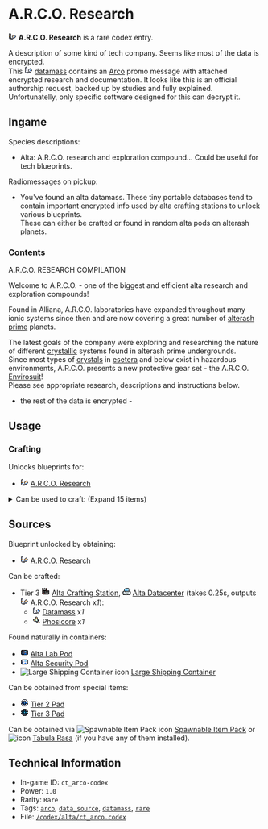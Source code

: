 # A.R.C.O. Research

<img src="https://raw.githubusercontent.com/Ceterai/Enternia/main/codex/alta/datamass/arco.png" alt="A.R.C.O. Research icon" loading="lazy" width="auto" height="16px"/> **A.R.C.O. Research** is a rare codex entry.

A description of some kind of tech company. Seems like most of the data is encrypted.  
This <img src="https://raw.githubusercontent.com/Ceterai/Enternia/main/items/generic/crafting/alta/datamass.png" alt="Datamass icon" loading="lazy" width="auto" height="16px"/> [datamass](https://ceterai.github.io/MyEnternia/Wiki/Datamass) contains an [Arco](https://ceterai.github.io/MyEnternia/Wiki/Tags/Arco) promo message with attached encrypted research and documentation. It looks like this is an official authorship request, backed up by studies and fully explained. Unfortunatelly, only specific software designed for this can decrypt it.

## Ingame

Species descriptions:

- Alta: A.R.C.O. research and exploration compound... Could be useful for tech blueprints.

Radiomessages on pickup:

- You've found an alta datamass. These tiny portable databases tend to contain important encrypted info used by alta crafting stations to unlock various blueprints.  
These can either be crafted or found in random alta pods on alterash planets.

### Contents

A.R.C.O. RESEARCH COMPILATION

Welcome to A.R.C.O. - one of the biggest and efficient alta research and exploration compounds!

Found in Alliana, A.R.C.O. laboratories have expanded throughout many ionic systems since then and are now covering a great number of [alterash prime](https://ceterai.github.io/MyEnternia/Wiki/Tags/AlterashPrime) planets.

The latest goals of the company were exploring and researching the nature of different [crystallic](https://ceterai.github.io/MyEnternia/Wiki/crystallic) systems found in alterash prime undergrounds.  
Since most types of [crystals](https://ceterai.github.io/MyEnternia/Wiki/Tags/Crystal) in [esetera](https://ceterai.github.io/MyEnternia/Wiki/Tags/Esetera) and below exist in hazardous environments, A.R.C.O. presents a new protective gear set - the A.R.C.O. [Envirosuit](https://ceterai.github.io/MyEnternia/Wiki/Envirosuit)!  
Please see appropriate research, descriptions and instructions below.

- the rest of the data is encrypted -

## Usage

### Crafting

Unlocks blueprints for:

- <img src="https://raw.githubusercontent.com/Ceterai/Enternia/main/codex/alta/datamass/arco.png" alt="A.R.C.O. Research icon" loading="lazy" width="auto" height="16px"/> [A.R.C.O. Research](https://ceterai.github.io/MyEnternia/Wiki/A.R.C.O.Research)

<details markdown="1"><summary>Can be used to craft: (Expand 15 items)</summary>

- `ct_alta_constructor3`
- `ct_alta_crafting_station6`
- `ct_tool_mimic`
- <img src="https://raw.githubusercontent.com/Ceterai/Enternia/main/items/armors/alta/tier5/arco/android_head/icon.png" alt="Enviro Android Head ★ icon" loading="lazy" width="auto" height="16px"/> [Enviro Android Head ★](https://ceterai.github.io/MyEnternia/Wiki/EnviroAndroidHead)
- <img src="https://raw.githubusercontent.com/Ceterai/Enternia/main/items/active/alta/spawners/androids/arco.png" alt="Enviro Android ★ icon" loading="lazy" width="auto" height="16px"/> [Enviro Android ★](https://ceterai.github.io/MyEnternia/Wiki/EnviroAndroid)
- <img src="https://raw.githubusercontent.com/Ceterai/Enternia/main/items/augments/back/ct_arco_augment.png" alt="Enviro Augment icon" loading="lazy" width="auto" height="16px"/> [Enviro Augment](https://ceterai.github.io/MyEnternia/Wiki/EnviroAugment)
- <img src="https://raw.githubusercontent.com/Ceterai/Enternia/main/items/active/alta/sets/arco.png" alt="Enviro Set icon" loading="lazy" width="auto" height="16px"/> [Enviro Set](https://ceterai.github.io/MyEnternia/Wiki/EnviroSet)
- <img src="https://raw.githubusercontent.com/Ceterai/Enternia/main/items/augments/back/ct_arco_blockade_augment.png" alt="Enviroblockade Augment ★★ icon" loading="lazy" width="auto" height="16px"/> [Enviroblockade Augment ★★](https://ceterai.github.io/MyEnternia/Wiki/EnviroblockadeAugment)
- <img src="https://raw.githubusercontent.com/Ceterai/Enternia/main/items/armors/alta/tier5/arco/legwear/icon.png" alt="Enviroleggings icon" loading="lazy" width="auto" height="16px"/> [Enviroleggings](https://ceterai.github.io/MyEnternia/Wiki/Enviroleggings)
- <img src="https://raw.githubusercontent.com/Ceterai/Enternia/main/items/armors/alta/tier5/arco/protector/icon.png" alt="Enviroprotector ★ icon" loading="lazy" width="auto" height="16px"/> [Enviroprotector ★](https://ceterai.github.io/MyEnternia/Wiki/Enviroprotector)
- <img src="https://raw.githubusercontent.com/Ceterai/Enternia/main/items/armors/alta/tier5/arco/helmet/icon.png" alt="Envirosuit Helmet icon" loading="lazy" width="auto" height="16px"/> [Envirosuit Helmet](https://ceterai.github.io/MyEnternia/Wiki/EnvirosuitHelmet)
- <img src="https://raw.githubusercontent.com/Ceterai/Enternia/main/items/armors/alta/tier5/arco/helmet_mk2/icon.png" alt="Envirosuit MkII Helmet ★★ icon" loading="lazy" width="auto" height="16px"/> [Envirosuit MkII Helmet ★★](https://ceterai.github.io/MyEnternia/Wiki/EnvirosuitMkIIHelmet)
- <img src="https://raw.githubusercontent.com/Ceterai/Enternia/main/items/armors/alta/tier5/arco/rebreather/icon.png" alt="Envirosuit Rebreather ★ icon" loading="lazy" width="auto" height="16px"/> [Envirosuit Rebreather ★](https://ceterai.github.io/MyEnternia/Wiki/EnvirosuitRebreather)
- <img src="https://raw.githubusercontent.com/Ceterai/Enternia/main/items/augments/back/ct_impulse_augment.png" alt="Impulse Augment ★ icon" loading="lazy" width="auto" height="16px"/> [Impulse Augment ★](https://ceterai.github.io/MyEnternia/Wiki/ImpulseAugment)
- <img src="https://raw.githubusercontent.com/Ceterai/Enternia/main/items/active/alta/spawners/drones/scout.png" alt="Scout Drone icon" loading="lazy" width="auto" height="16px"/> [Scout Drone](https://ceterai.github.io/MyEnternia/Wiki/ScoutDrone)

</details>

## Sources

Blueprint unlocked by obtaining:

- <img src="https://raw.githubusercontent.com/Ceterai/Enternia/main/codex/alta/datamass/arco.png" alt="A.R.C.O. Research icon" loading="lazy" width="auto" height="16px"/> [A.R.C.O. Research](https://ceterai.github.io/MyEnternia/Wiki/A.R.C.O.Research)

Can be crafted:

- Tier 3 ![ ](https://raw.githubusercontent.com/Ceterai/Enternia/main/objects/alta/crafting/crafting_station/icon3.png) [Alta Crafting Station](https://ceterai.github.io/MyEnternia/Wiki/AltaCraftingStation), ![ ](https://raw.githubusercontent.com/Ceterai/Enternia/main/objects/alta/crafting/datacenter/icon.png) [Alta Datacenter](https://ceterai.github.io/MyEnternia/Wiki/AltaDatacenter) (takes 0.25s, outputs <img src="https://raw.githubusercontent.com/Ceterai/Enternia/main/codex/alta/datamass/arco.png" alt="A.R.C.O. Research icon" loading="lazy" width="auto" height="16px"/> A.R.C.O. Research x*1*):
  - <img src="https://raw.githubusercontent.com/Ceterai/Enternia/main/items/generic/crafting/alta/datamass.png" alt="Datamass icon" loading="lazy" width="auto" height="16px"/> [Datamass](https://ceterai.github.io/MyEnternia/Wiki/Datamass) x*1*
  - <img src="https://raw.githubusercontent.com/Ceterai/Enternia/main/items/generic/crafting/alta/phosicore.png" alt="Phosicore icon" loading="lazy" width="auto" height="16px"/> [Phosicore](https://ceterai.github.io/MyEnternia/Wiki/Phosicore) x*1*

Found naturally in containers:

- <img src="https://raw.githubusercontent.com/Ceterai/Enternia/main/objects/alta/lab/pod/icon.png" alt="Alta Lab Pod icon" loading="lazy" width="auto" height="16px"/> [Alta Lab Pod](https://ceterai.github.io/MyEnternia/Wiki/AltaLabPod)
- <img src="https://raw.githubusercontent.com/Ceterai/Enternia/main/objects/alta/security/pod/icon.png" alt="Alta Security Pod icon" loading="lazy" width="auto" height="16px"/> [Alta Security Pod](https://ceterai.github.io/MyEnternia/Wiki/AltaSecurityPod)
- <img src="https://starbounder.org/mediawiki/images/e/e4/Large_Shipping_Container.png" alt="Large Shipping Container icon" loading="lazy" width="30px" height="12px"/> [Large Shipping Container](https://starbounder.org/Large_Shipping_Container)

Can be obtained from special items:

- <img src="https://raw.githubusercontent.com/Ceterai/Enternia/main/items/active/alta/loot/tier2.png" alt="Tier 2 Pad icon" loading="lazy" width="auto" height="16px"/> [Tier 2 Pad](https://ceterai.github.io/MyEnternia/Wiki/Tier2Pad)
- <img src="https://raw.githubusercontent.com/Ceterai/Enternia/main/items/active/alta/loot/tier3.png" alt="Tier 3 Pad icon" loading="lazy" width="auto" height="16px"/> [Tier 3 Pad](https://ceterai.github.io/MyEnternia/Wiki/Tier3Pad)

Can be obtained via <img src="https://raw.githubusercontent.com/Silverfeelin/Starbound-SpawnableItemPack/master/interface/sip/iconSmall.png" alt="Spawnable Item Pack icon" width="18" height="14"/> [Spawnable Item Pack](https://steamcommunity.com/sharedfiles/filedetails/?id=733665104) or <img src="https://steamuserimages-a.akamaihd.net/ugc/263843960696222713/3EC9A7C005541F7D577EBCB8C5736B4EFC9973D6/" alt="icon" width="8" height="12"/> [Tabula Rasa](https://community.playstarbound.com/resources/the-tabula-rasa.3222/) (if you have any of them installed).

## Technical Information

- In-game ID: `ct_arco-codex`
- Power: `1.0`
- Rarity: `Rare`
- Tags: [`arco`](https://ceterai.github.io/MyEnternia/Wiki/Tags/Arco), [`data_source`](https://ceterai.github.io/MyEnternia/Wiki/Tags/DataSource), [`datamass`](https://ceterai.github.io/MyEnternia/Wiki/Tags/Datamass), [`rare`](https://ceterai.github.io/MyEnternia/Wiki/Tags/Rare)
- File: [`/codex/alta/ct_arco.codex`](https://github.com/Ceterai/Enternia/blob/main/codex/alta/ct_arco.codex)
